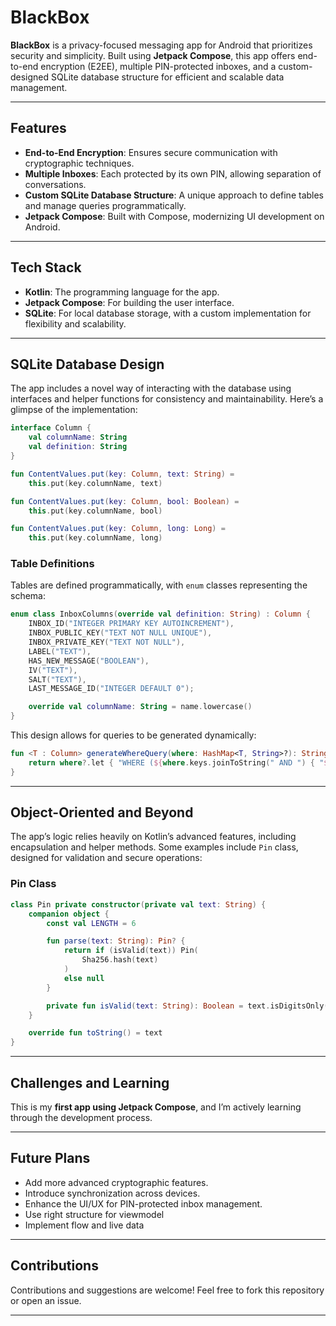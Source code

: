 

# BlackBox

**BlackBox** is a privacy-focused messaging app for Android that prioritizes security and simplicity. Built using **Jetpack Compose**, this app offers end-to-end encryption (E2EE), multiple PIN-protected inboxes, and a custom-designed SQLite database structure for efficient and scalable data management.

---

## Features

- **End-to-End Encryption**: Ensures secure communication with cryptographic techniques.  
- **Multiple Inboxes**: Each protected by its own PIN, allowing separation of conversations.  
- **Custom SQLite Database Structure**: A unique approach to define tables and manage queries programmatically.  
- **Jetpack Compose**: Built with Compose, modernizing UI development on Android.  

---

## Tech Stack

- **Kotlin**: The programming language for the app.  
- **Jetpack Compose**: For building the user interface.  
- **SQLite**: For local database storage, with a custom implementation for flexibility and scalability.  

---

## SQLite Database Design

The app includes a novel way of interacting with the database using interfaces and helper functions for consistency and maintainability. Here’s a glimpse of the implementation:

```kotlin
interface Column {
    val columnName: String
    val definition: String
}

fun ContentValues.put(key: Column, text: String) =
    this.put(key.columnName, text)

fun ContentValues.put(key: Column, bool: Boolean) =
    this.put(key.columnName, bool)

fun ContentValues.put(key: Column, long: Long) =
    this.put(key.columnName, long)
```


### Table Definitions
Tables are defined programmatically, with `enum` classes representing the schema:

```kotlin
enum class InboxColumns(override val definition: String) : Column {
    INBOX_ID("INTEGER PRIMARY KEY AUTOINCREMENT"),
    INBOX_PUBLIC_KEY("TEXT NOT NULL UNIQUE"),
    INBOX_PRIVATE_KEY("TEXT NOT NULL"),
    LABEL("TEXT"),
    HAS_NEW_MESSAGE("BOOLEAN"),
    IV("TEXT"),
    SALT("TEXT"),
    LAST_MESSAGE_ID("INTEGER DEFAULT 0");

    override val columnName: String = name.lowercase()
}
```

This design allows for queries to be generated dynamically:

```kotlin
fun <T : Column> generateWhereQuery(where: HashMap<T, String>?): String {
    return where?.let { "WHERE (${where.keys.joinToString(" AND ") { "${it.columnName} = ?" }})" } ?: ""
}
```

---

## Object-Oriented and Beyond

The app’s logic relies heavily on Kotlin’s advanced features, including encapsulation and helper methods. Some examples include `Pin` class, designed for validation and secure operations:

### Pin Class

```kotlin
class Pin private constructor(private val text: String) {
    companion object {
        const val LENGTH = 6

        fun parse(text: String): Pin? {
            return if (isValid(text)) Pin(
                Sha256.hash(text)
            )
            else null
        }

        private fun isValid(text: String): Boolean = text.isDigitsOnly() && text.length == LENGTH
    }

    override fun toString() = text
}
```


---

## Challenges and Learning

This is my **first app using Jetpack Compose**, and I’m actively learning through the development process. 

---

## Future Plans

- Add more advanced cryptographic features.  
- Introduce synchronization across devices.  
- Enhance the UI/UX for PIN-protected inbox management. 
- Use right structure for viewmodel
- Implement flow and live data

---

## Contributions

Contributions and suggestions are welcome! Feel free to fork this repository or open an issue.  

---
